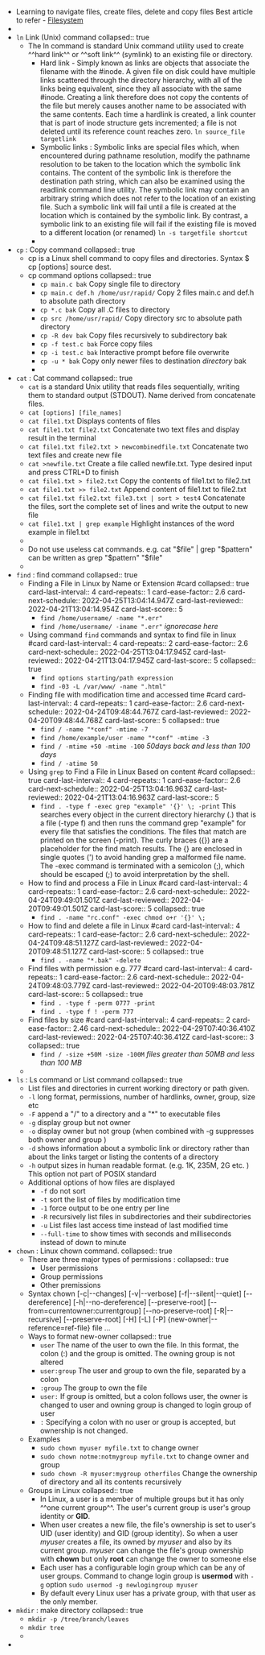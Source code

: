 - Learning to navigate files, create files, delete and copy files 
  Best article to refer - [Filesystem](https://www.digitalocean.com/community/tutorials/basic-linux-navigation-and-file-management)
-
- `ln` Link (Unix) command
  collapsed:: true
	- The ln command is standard Unix command utility used to create ^^hard link^^ or ^^soft link^^ (symlink) to an existing file or directory.
		- Hard link - Simply known as links are objects that associate the filename with the #inode. A given file on disk could have multiple links scattered through the directory hierarchy, with all of the links being equivalent, since they all associate with the same #inode. Creating a link therefore does not copy the contents of the file but merely causes another name to be associated with the same contents. Each time a hardlink is created, a link counter that is part of inode structure gets incremented; a file is not deleted until its reference count reaches zero.
		  `ln source_file targetlink`
		- Symbolic links : Symbolic links are special files which, when encountered during pathname resolution, modify the pathname resolution to be taken to the location which the symbolic link contains. The content of the symbolic link is therefore the destination path string, which can also be examined using the readlink command line utility. The symbolic link may contain an arbitrary string which does not refer to the location of an existing file. Such a symbolic link will fail until a file is created at the location which is contained by the symbolic link. By contrast, a symbolic link to an existing file will fail if the existing file is moved to a different location (or renamed)
		  `ln -s targetfile shortcut`
		-
- `cp` : Copy command
  collapsed:: true
	- cp is a Linux shell command to copy files and directories.
	  Syntax  $ cp [options] source dest.
	- cp command options
	  collapsed:: true
		- `cp main.c bak` Copy single file to directory
		- `cp main.c def.h /home/usr/rapid/` Copy 2 files main.c and def.h to absolute path directory
		- `cp *.c bak` Copy all .C files to directory
		- `cp src /home/usr/rapid/` Copy directory src to absolute path directory
		- `cp -R dev bak` Copy files recursively to subdirectory bak
		- `cp -f test.c bak` Force copy files
		- `cp -i test.c bak` Interactive prompt before file overwrite
		- `cp -u * bak` Copy only newer files to destination _directory_ bak
		-
- `cat` : Cat command
  collapsed:: true
	- `cat` is a standard Unix utility that reads files sequentially, writing them to standard output (STDOUT). Name derived from concatenate files.
	- `cat [options] [file_names]`
	- `cat file1.txt` Displays contents of files
	- `cat file1.txt file2.txt` Concatenate two text files and display result in the terminal
	- `cat file1.txt file2.txt > newcombinedfile.txt` Concatenate two text files and create new file
	- `cat >newfile.txt` Create a file called newfile.txt. Type desired input and press CTRL+D to finish
	- `cat file1.txt > file2.txt` Copy the contents of file1.txt to file2.txt
	- `cat file1.txt >> file2.txt` Append content of file1.txt to file2.txt
	- `cat file1.txt file2.txt file3.txt | sort > test4` Concatenate the files, sort the complete set of lines and write the output to new file
	- `cat file1.txt | grep example` Highlight instances of the word example in file1.txt
	-
	- Do not use useless cat commands. e.g. cat "$file" | grep "$pattern" can be written as grep "$pattern" "$file"
	-
- `find` : find command
  collapsed:: true
	- Finding a File in Linux by Name or Extension #card
	  collapsed:: true
	  card-last-interval:: 4
	  card-repeats:: 1
	  card-ease-factor:: 2.6
	  card-next-schedule:: 2022-04-25T13:04:14.947Z
	  card-last-reviewed:: 2022-04-21T13:04:14.954Z
	  card-last-score:: 5
		- `find /home/username/ -name "*.err"`
		- `find /home/username/ -iname ".err"` _ignorecase here_
	- Using command `find` commands and syntax to find file in linux #card
	  card-last-interval:: 4
	  card-repeats:: 2
	  card-ease-factor:: 2.6
	  card-next-schedule:: 2022-04-25T13:04:17.945Z
	  card-last-reviewed:: 2022-04-21T13:04:17.945Z
	  card-last-score:: 5
	  collapsed:: true
		- `find options starting/path expression`
		- `find -03 -L /var/www/ -name ".html"`
	- Finding file with modification time and accessed time #card
	  card-last-interval:: 4
	  card-repeats:: 1
	  card-ease-factor:: 2.6
	  card-next-schedule:: 2022-04-24T09:48:44.767Z
	  card-last-reviewed:: 2022-04-20T09:48:44.768Z
	  card-last-score:: 5
	  collapsed:: true
		- `find / -name "*conf" -mtime -7`
		- `find /home/example/user -name "*conf" -mtime -3`
		- `find / -mtime +50 -mtime -100`   _50days back and less than 100 days_
		- `find / -atime 50`
	- Using `grep` to Find a File in Linux Based on content #card
	  collapsed:: true
	  card-last-interval:: 4
	  card-repeats:: 1
	  card-ease-factor:: 2.6
	  card-next-schedule:: 2022-04-25T13:04:16.963Z
	  card-last-reviewed:: 2022-04-21T13:04:16.963Z
	  card-last-score:: 5
		- `find . -type f -exec grep "example" '{}' \; -print`
		  This searches every object in the current directory hierarchy (.) that is a file (-type f) and then runs the command grep "example" for every file that satisfies the conditions. The files that match are printed on the screen (-print). The curly braces ({}) are a placeholder for the find match results. The {} are enclosed in single quotes (') to avoid handing grep a malformed file name. The -exec command is terminated with a semicolon (;), which should be escaped (\;) to avoid interpretation by the shell.
	- How to find and process a File in Linux #card
	  card-last-interval:: 4
	  card-repeats:: 1
	  card-ease-factor:: 2.6
	  card-next-schedule:: 2022-04-24T09:49:01.501Z
	  card-last-reviewed:: 2022-04-20T09:49:01.501Z
	  card-last-score:: 5
	  collapsed:: true
		- `find . -name "rc.conf" -exec chmod o+r '{}' \;`
	- How to find and delete a file in Linux #card
	  card-last-interval:: 4
	  card-repeats:: 1
	  card-ease-factor:: 2.6
	  card-next-schedule:: 2022-04-24T09:48:51.127Z
	  card-last-reviewed:: 2022-04-20T09:48:51.127Z
	  card-last-score:: 5
	  collapsed:: true
		- `find . -name "*.bak" -delete`
	- Find files with permission e.g. 777 #card
	  card-last-interval:: 4
	  card-repeats:: 1
	  card-ease-factor:: 2.6
	  card-next-schedule:: 2022-04-24T09:48:03.779Z
	  card-last-reviewed:: 2022-04-20T09:48:03.781Z
	  card-last-score:: 5
	  collapsed:: true
		- `find . -type f -perm 0777 -print`
		- `find . -type f ! -perm 777`
	- Find files by size #card
	  card-last-interval:: 4
	  card-repeats:: 2
	  card-ease-factor:: 2.46
	  card-next-schedule:: 2022-04-29T07:40:36.410Z
	  card-last-reviewed:: 2022-04-25T07:40:36.412Z
	  card-last-score:: 3
	  collapsed:: true
		- `find / -size +50M -size -100M`   _files greater than 50MB and less than 100 MB_
	-
- `ls` : Ls command or List command
  collapsed:: true
	- List files and directories in current working directory or path given.
	- `-l` long format, permissions, number of hardlinks, owner, group, size etc
	- `-F` append a "/" to a directory and a "*" to executable files
	- `-g` display group but not owner
	- `-o` display owner but not group (when combined with -g suppresses both owner and group )
	- `-d` shows information about a symbolic link or directory rather than about the links target or listing the contents of a directory
	- `-h` output sizes in human readable format. (e.g. 1K, 235M, 2G etc. ) This option not part of POSIX standard
	- Additional options of how files are displayed
		- `-f` do not sort
		- `-t` sort the list of files by modification time
		- `-1` force output to be one entry per line
		- `-R` recursively list files in subdirectories and their subdirectories
		- `-u` List files last access time instead of last modified time
		- `--full-time` to show times with seconds and milliseconds instead of down to minute
- `chown` : Linux chown command.
  collapsed:: true
	- There are three major types of permissions : 
	  collapsed:: true
		- User permissions
		- Group permissions
		- Other premissions
	- Syntax
	  chown [-c|--changes] [-v|--verbose] [-f|--silent|--quiet] [--dereference]
	        [-h|--no-dereference] [--preserve-root]
	        [--from=currentowner:currentgroup] [--no-preserve-root]
	        [-R|--recursive] [--preserve-root] [-H] [-L] [-P]
	        {new-owner|--reference=ref-file} file ...
	- Ways to format new-owner 
	  collapsed:: true
		- `user` The name of the user to own the file. In this format, the colon (:) and the group is omitted. The owning group is not altered
		- `user:group` The user and group to own the file, separated by a colon
		- `:group` The group to own the file
		- `user:` If  group is omitted, but a colon follows user, the owner is changed to user and owning group is changed to login group of user
		- `:` Specifying a colon with no user or group is accepted, but ownership is not changed.
	- Examples
		- `sudo chown myuser myfile.txt` to change owner
		- `sudo chown notme:notmygroup myfile.txt` to change owner and group
		- `sudo chown -R myuser:mygroup otherfiles` Change the ownership of directory and all its contents recursively
	- Groups in Linux 
	  collapsed:: true
		- In Linux, a user is a member of multiple groups but it has only ^^one current group^^. The user's current group is user's group identity or **GID**.
		- When user creates a new file, the file's ownership is set to user's UID (user identity) and GID (group identity). So when a user _myuser_ creates a file, its owned by _myuser_ and also by its current group. _myuser_ can change the file's group ownership with **chown** but only **root** can change the owner to someone else
		- Each user has a configurable login group which can be any of user groups. Command to change login group is **usermod** with `-g` option
		  `sudo usermod -g newlogingroup myuser`
		- By default every Linux user has a private group, with that user as the only member.
- `mkdir` : make directory 
  collapsed:: true
	- `mkdir -p /tree/branch/leaves`
	- `mkdir tree`
	-
-